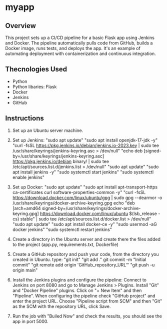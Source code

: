 # **myapp**
## **Overview**
This project sets up a CI/CD pipeline for a basic Flask app using Jenkins and Docker. The pipeline automatically pulls code from GitHub, builds a Docker image, runs tests, and deploys the app.
It's an example of automating deployment with containerization and continuous integration.

## **Thecnologies Used**
* Python
* Python libaries: Flask
* Docker
* Jenkins
* GitHub

## **Instructions**
1. Set up an Ubuntu server machine.
   
2. Set up Jenkins:
   "sudo apt update"
   "sudo apt install openjdk-17-jdk -y"
   "curl -fsSL https://pkg.jenkins.io/debian/jenkins.io-2023.key | sudo tee \
    /usr/share/keyrings/jenkins-keyring.asc > /dev/null"
   "echo deb [signed-by=/usr/share/keyrings/jenkins-keyring.asc] \
    https://pkg.jenkins.io/debian binary/ | sudo tee \
    /etc/apt/sources.list.d/jenkins.list > /dev/null"
   "sudo apt update"
   "sudo apt install jenkins -y"
   "sudo systemctl start jenkins"
   "sudo systemctl enable jenkins"

3. Set up Docker:
   "sudo apt update"
   "sudo apt install apt-transport-https ca-certificates curl software-properties-common -y"
   "curl -fsSL https://download.docker.com/linux/ubuntu/gpg | sudo gpg --dearmor -o /usr/share/keyrings/docker-archive-keyring.gpg
    echo "deb [arch=amd64 signed-by=/usr/share/keyrings/docker-archive-keyring.gpg] https://download.docker.com/linux/ubuntu $(lsb_release -cs) stable" | sudo tee /etc/apt/sources.list.d/docker.list > /dev/null"
   "sudo apt update"
   "sudo apt install docker-ce -y"
   "sudo usermod -aG docker jenkins"
   "sudo systemctl restart jenkins"

4. Create a directory in the Ubuntu server and create there the files added to the project (app.py, requirements.txt, Dockerfile)

5. Create a GitHub repository and push your code, from the directory you created in Ubuntu. type:
   "git init"
   "git add ."
   git commit -m "Initial commit"
   "git remote add origin 'GitHub_repository_URL'"
   "git push -u origin main"

6. Install the Jenkins plugins and configure the pipeline:
   Connect to Jenkins on port 8080 and go to Manage Jenkins > Plugins.
   Install "Git" and "Docker Pipeline" plugins.
   Click on "+ New Item" and then "Pipeline".
   When configuring the pipeline check "GitHub project" and enter the project URL.
   Choose "Pipeline script from SCM" and then "Git" as the SCM with the repository URL, click Save.

7. Run the job with "Builed Now" and check the results, you should see the app in port 5000.
   
